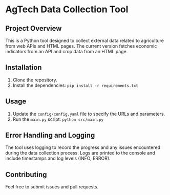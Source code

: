 # AgTech Data Collection Tool

## Project Overview
This is a Python tool designed to collect external data related to agriculture from web APIs and HTML pages. The current version fetches economic indicators from an API and crop data from an HTML page.

## Installation
1. Clone the repository.
2. Install the dependencies: `pip install -r requirements.txt`

## Usage
1. Update the `config/config.yaml` file to specify the URLs and parameters.
2. Run the `main.py` script: `python src/main.py`

## Error Handling and Logging
The tool uses logging to record the progress and any issues encountered during the data collection process. Logs are printed to the console and include timestamps and log levels (INFO, ERROR).

## Contributing
Feel free to submit issues and pull requests.
